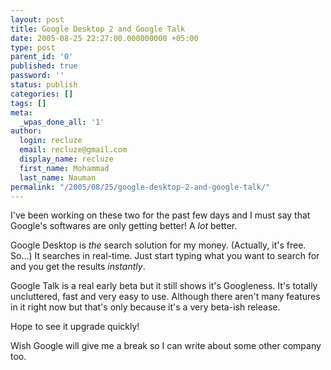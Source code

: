 ```yaml
---
layout: post
title: Google Desktop 2 and Google Talk
date: 2005-08-25 22:27:00.000000000 +05:00
type: post
parent_id: '0'
published: true
password: ''
status: publish
categories: []
tags: []
meta:
  _wpas_done_all: '1'
author:
  login: recluze
  email: recluze@gmail.com
  display_name: recluze
  first_name: Mohammad
  last_name: Nauman
permalink: "/2005/08/25/google-desktop-2-and-google-talk/"
---
```

I've been working on these two for the past few days and I must say that Google's softwares are only getting better! A _lot_ better.

Google Desktop is _the_ search solution for my money. (Actually, it's free. So...) It searches in real-time. Just start typing what you want to search for and you get the results _instantly_.

Google Talk is a real early beta but it still shows it's Googleness. It's totally uncluttered, fast and very easy to use. Although there aren't many features in it right now but that's only because it's a very beta-ish release.

Hope to see it upgrade quickly!

Wish Google will give me a break so I can write about some other company too.

